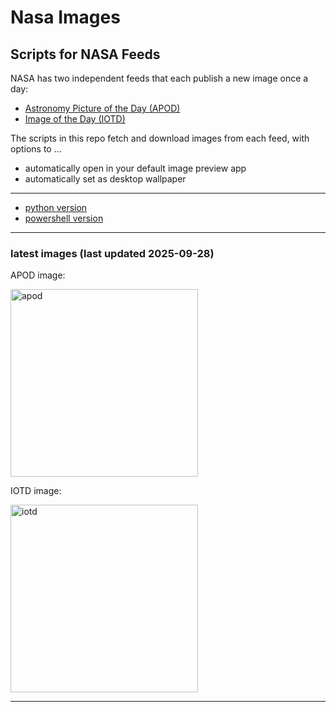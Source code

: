 # Nasa Images

## Scripts for NASA Feeds

NASA has two independent feeds that each publish a new image once a day:

- [Astronomy Picture of the Day (APOD)](https://apod.nasa.gov/apod/)
- [Image of the Day (IOTD)](https://www.nasa.gov/image-of-the-day/)

The scripts in this repo fetch and download images from each feed, with options to ...

- automatically open in your default image preview app
- automatically set as desktop wallpaper

---

- [python version](./python/README.md)
- [powershell version](./powershell/README.md)

---

### latest images (last updated 2025-09-28)

APOD image:

<a href="https://apod.nasa.gov/apod/image/2509/LeopardSpots_Perseverance_1648.jpg"><img alt="apod" src="https://apod.nasa.gov/apod/image/2509/LeopardSpots_Perseverance_1648.jpg" height="300" /></a>

IOTD image:

<a href="https://www.nasa.gov/image-detail/nasa-2071133-77-6f/"><img alt="iotd" src="https://www.nasa.gov/wp-content/uploads/2025/09/iss047e137096orig.jpg" height="300" /></a>

---
